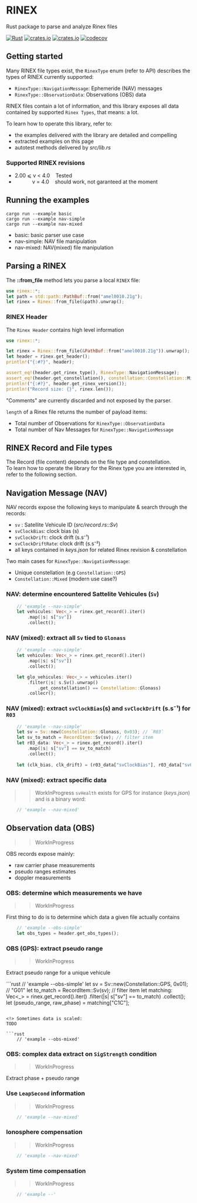 # RINEX 
Rust package to parse and analyze Rinex files

[![Rust](https://github.com/gwbres/rinex/actions/workflows/rust.yml/badge.svg)](https://github.com/gwbres/rinex/actions/workflows/rust.yml)
[![crates.io](https://img.shields.io/crates/v/rinex.svg)](https://crates.io/crates/rinex)
[![crates.io](https://img.shields.io/crates/d/rinex.svg)](https://crates.io/crates/rinex)
[![codecov](https://codecov.io/gh/gwbres/rinex/branch/main/graph/badge.svg)](https://codecov.io/gh/gwbres/rinex)

## Getting started

Many RINEX file types exist, 
the `RinexType` enum (refer to API) 
describes the types of RINEX currently supported:

* `RinexType::NavigationMessage`: Ephemeride (NAV) messages
* `RinexType::ObservationData`:   Observations (OBS) data

RINEX files contain a lot of information,
and this library exposes all data contained by supported
`Rinex Types`, that means: a lot.

To learn how to operate this library, refer to:
* the examples delivered with the library are detailed and compelling
* extracted examples on this page 
* autotest methods delivered by _src/lib.rs_ 

### Supported RINEX revisions

* 2.00 ⩽ v < 4.0    Tested 
*             v = 4.0    should work, not garanteed at the moment

## Running the examples

```shell
cargo run --example basic
cargo run --example nav-simple
cargo run --example nav-mixed
```

* basic: basic parser use case
* nav-simple: NAV file manipulation
* nav-mixed: NAV(mixed) file manipulation

## Parsing a RINEX 

The __::from\_file__ method lets you parse a local `RINEX` file: 

```rust
use rinex::*;
let path = std::path::PathBuf::from("amel0010.21g");
let rinex = Rinex::from_file(&path).unwrap();
```

### RINEX Header

The `Rinex Header` contains high level information

```rust
use rinex::*;

let rinex = Rinex::from_file(&PathBuf::from("amel0010.21g")).unwrap();
let header = rinex.get_header();
println!("{:#?}", header);

assert_eq!(header.get_rinex_type(), RinexType::NavigationMessage);
assert_eq!(header.get_constellation(), constellation::Constellation::Mixed);
println!("{:#?}", header.get_rinex_version());
println!("Record size: {}", rinex.len()); 
```

"Comments" are currently discarded and not exposed by the parser.   

`length` of a Rinex file returns the number of payload items:

+ Total number of Observations for `RinexType::ObservationData`
+ Total number of Nav Messages for `RinexType::NavigationMessage`

## RINEX Record and File types

The Record (file content) depends on the file type and constellation.   
To learn how to operate the library for the Rinex type you are interested in,
refer to the following section.

## Navigation Message (NAV)

NAV records expose the following keys to manipulate & search through the records:
* `sv` : Satellite Vehicule ID (_src/record.rs::Sv_)
* `svClockBias`: clock bias (s)
* `svClockDrift`: clock drift (s.s⁻¹)
* `svClockDriftRate`: clock drift (s.s⁻²)
* all keys contained in _keys.json_ for related Rinex revision & constellation

Two main cases for `RinexType::NavigationMessage`:
+ Unique constellation (e.g `Constellation::GPS`) 
+ `Constellation::Mixed` (modern use case?)

### NAV: determine encountered Sattelite Vehicules (`Sv`) 

```rust
    // 'example --nav-simple'
    let vehicules: Vec<_> = rinex.get_record().iter()
        .map(|s| s["sv"])
        .collect();
```

### NAV (mixed): extract all `Sv` tied to `Glonass`

```rust
    // 'example --nav-simple'
    let vehicules: Vec<_> = rinex.get_record().iter()
        .map(|s| s["sv"])
        .collect();

    let glo_vehicules: Vec<_> = vehicules.iter()
        .filter(|s| s.Sv().unwrap()
            .get_constellation() == Constellation::Glonass)
        .collecr();
```

### NAV (mixed): extract `svClockBias`(s) and `svClockDrift` (s.s⁻¹) for `R03`

```rust
    // 'example --nav-simple'
    let sv = Sv::new(Constellation::Glonass, 0x03); // `R03`
    let sv_to_match = RecordItem::Sv(sv); // filter item
    let r03_data: Vec<_> = rinex.get_record().iter()
        .map(|s| s["sv"] == sv_to_match)
        .collect();
    
    let (clk_bias, clk_drift) = (r03_data["svClockBias"], r03_data["svClockDrift"]);
```

### NAV (mixed): extract specific data
>>WorkInProgress
`svHealth` exists for GPS for instance (_keys.json_) and
is a binary word:

```rust
    // 'example --nav-mixed'
```

## Observation data (OBS)
>>WorkInProgress

OBS records expose mainly:
* raw carrier phase measurements
* pseudo ranges estimates
* doppler measurements

### OBS: determine which measurements we have
>>WorkInProgress

First thing to do is to determine which
data a given file actually contains

```rust
    // 'example --obs-simple'
    let obs_types = header.get_obs_types();
```

### OBS (GPS): extract pseudo range
>>WorkInProgress

Extract pseudo range for a unique vehicule

``̀`rust
    // 'example --obs-simple'
    let sv = Sv::new(Constellation::GPS, 0x01); // "G01"
    let to_match = RecordItem::Sv(sv); // filter item
    let matching: Vec<_> = rinex.get_record().iter()
        .filter(|s| s["sv"] == to_match)
        .collect();
    let (pseudo_range, raw_phase) = matching["C1C"];
```

<!> Sometimes data is scaled:  
TODO

```rust
    // 'example --obs-mixed'
```

### OBS: complex data extract on `SigStrength` condition
>>WorkInProgress

Extract phase + pseudo range

### Use `LeapSecond` information
>>WorkInProgress

```rust
    // 'example --nav-mixed'
```

### Ionosphere compensation 
>>WorkInProgress

```rust
    // 'example --nav-mixed'
```

### System time compensation
>>WorkInProgress

```rust
    // 'example --'
```
